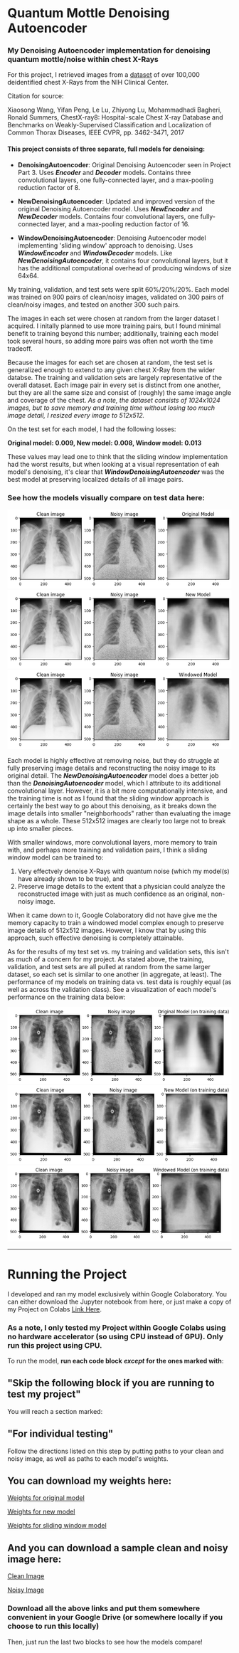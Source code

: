 # Quantum Mottle Denoising Autoencoder

### My Denoising Autoencoder implementation for denoising quantum mottle/noise within chest X-Rays

For this project, I retrieved images from a [dataset](https://nihcc.app.box.com/v/ChestXray-NIHCC) of over 100,000 deidentified chest X-Rays from the NIH Clinical Center.

Citation for source:

Xiaosong Wang, Yifan Peng, Le Lu, Zhiyong Lu, Mohammadhadi Bagheri, Ronald Summers, ChestX-ray8: Hospital-scale Chest X-ray Database and Benchmarks on Weakly-Supervised Classification and Localization of Common Thorax Diseases, IEEE CVPR, pp. 3462-3471, 2017

#### This project consists of three separate, full models for denoising:
 - **DenoisingAutoencoder**: Original Denoising Autoencoder seen in Project Part 3. Uses ***Encoder*** and ***Decoder*** models. Contains three convolutional layers, one fully-connected layer, and a max-pooling reduction factor of 8.

 - **NewDenoisingAutoencoder**: Updated and improved version of the original Denoising Autoencoder model. Uses ***NewEncoder*** and ***NewDecoder*** models. Contains four convolutional layers, one fully-connected layer, and a max-pooling reduction factor of 16.

 - **WindowDenoisingAutoencoder**: Denoising Autoencoder model implementing 'sliding window' approach to denoising. Uses ***WindowEncoder*** and ***WindowDecoder*** models. Like ***NewDenoisingAutoencoder***, it contains four convolutional layers, but it has the additional computational overhead of producing windows of size 64x64.
 
My training, validation, and test sets were split 60%/20%/20%. Each model was trained on 900 pairs of clean/noisy images, validated on 300 pairs of clean/noisy images, and tested on another 300 such pairs. 

The images in each set were chosen at random from the larger dataset I acquired. I initally planned to use more training pairs, but I found minimal benefit to training beyond this number; additionally, training each model took several hours, so adding more pairs was often not worth the time tradeoff. 

Because the images for each set are chosen at random, the test set is generalized enough to extend to any given chest X-Ray from the wider databse. The training and validation sets are largely representative of the overall dataset. Each image pair in every set is distinct from one another, but they are all the same size and consist of (roughly) the same image angle and coverage of the chest.
*As a note, the dataset consists of 1024x1024 images, but to save memory and training time without losing too much image detail, I resized every image to 512x512.*

On the test set for each model, I had the following losses:

**Original model: 0.009, New model: 0.008, Window model: 0.013**

These values may lead one to think that the sliding window implementation had the worst results, but when looking at a visual representation of eah model's denoising, it's clear that ***WindowDenoisingAutoencoder*** was the best model at preserving localized details of all image pairs. 
 
### See how the models visually compare on test data here:
![Images of the clean (original), noisy (with quantum noise), and cleaned X-Rays after running through original model](/OriginalModel.png "Original model output on Test Data")
![Images of the clean (original), noisy (with quantum noise), and cleaned X-Rays after running through new model](/NewModel.png "New model output on Test Data")
![Images of the clean (original), noisy (with quantum noise), and cleaned X-Rays after running through sliding window model](/WindowModel.png "Window model output on Test Data")

Each model is highly effective at removing noise, but they do struggle at fully preserving image details and reconstructing the noisy image to its original detail. The ***NewDenoisingAutoencoder*** model does a better job than the ***DenoisingAutoencoder*** model, which I attribute to its additional convolutional layer. However, it is a bit more computationally intensive, and the training time is not as I found that the sliding window approach is certainly the best way to go about this denoising, as it breaks down the image details into smaller "neighborhoods" rather than evaluating the image shape as a whole. These 512x512 images are clearly too large not to break up into smaller pieces. 

With smaller windows, more convolutional layers, more memory to train with, and perhaps more training and validation pairs, I think a sliding window model can be trained to: 
1. Very effectvely denoise X-Rays with quantum noise (which my model(s) have already shown to be true), and 
2. Preserve image details to the extent that a physician could analyze the reconstructed image with just as much confidence as an original, non-noisy image.

When it came down to it, Google Colaboratory did not have give me the memory capacity to train a windowed model complex enough to preserve image details of 512x512 images. However, I know that by using this approach, such effective denoising is completely attainable.

As for the results of my test set vs. my training and validation sets, this isn't as much of a concern for my project. As stated above, the training, validation, and test sets are all pulled at random from the same larger dataset, so each set is similar to one another (in aggregate, at least). The performance of my models on training data vs. test data is roughly equal (as well as across the validation class). See a visualization of each model's performance on the training data below:

![Images of the clean (original), noisy (with quantum noise), and cleaned X-Rays from training data after running through original model](/TrainOriginalModel.png "Original model output on Training Data")
![Images of the clean (original), noisy (with quantum noise), and cleaned X-Rays from training data after running through new model](/TrainNewModel.png "New model output on Training Data")
![Images of the clean (original), noisy (with quantum noise), and cleaned X-Rays from training data after running through sliding window model](/TrainWindowModel.png "Window model output on Training Data")

---------------------------------------------------------
# Running the Project
I developed and ran my model exclusively within Google Colaboratory. You can either download the Jupyter notebook from here, or just make a copy of my Project on Colabs [Link Here](https://colab.research.google.com/drive/1yNGDgLccqtCsBuoVYbiwM-LXXFNCwLX6?usp=sharing).

### As a note, I only tested my Project within Google Colabs using no hardware accelerator (so using CPU instead of GPU). **Only run this project using CPU**.

To run the model, **run each code block** ***except*** **for the ones marked with**:

## "**Skip the following block if you are running to test my project**"

You will reach a section marked:

## "For individual testing"

Follow the directions listed on this step by putting paths to your clean and noisy image, as well as paths to each model's weights. 

## You can download my weights here:

[Weights for original model](https://drive.google.com/file/d/1cGIv0qslL-fzNQ_y7yj6UtJYGFbmKKTz/view?usp=share_link)

[Weights for new model](https://drive.google.com/file/d/19LiFFDfQQp8xhOBuL_I_QDjyr2Hhwzb3/view?usp=share_link)

[Weights for sliding window model](https://drive.google.com/file/d/1RTQ4mP4T16mqsfu4ddjdiZNA7U_qRA5I/view?usp=share_link)

## And you can download a sample clean and noisy image here:

[Clean Image](https://drive.google.com/file/d/1M3ZCEfoikS6eLSiowyN9t3vV6Gtnn74r/view?usp=share_link)

[Noisy Image](https://drive.google.com/file/d/1RYBhDouNPmAVKpGuBBnEWeE6mVfRdnN-/view?usp=share_link)

### Download all the above links and put them somewhere convenient in your Google Drive (or somewhere locally if you choose to run this locally)

Then, just run the last two blocks to see how the models compare!
